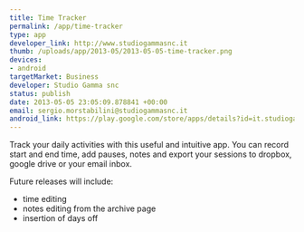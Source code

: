 ```yaml
--- 
title: Time Tracker
permalink: /app/time-tracker
type: app
developer_link: http://www.studiogammasnc.it
thumb: /uploads/app/2013-05/2013-05-05-time-tracker.png
devices: 
- android
targetMarket: Business
developer: Studio Gamma snc
status: publish
date: 2013-05-05 23:05:09.878841 +00:00
email: sergio.morstabilini@studiogammasnc.it
android_link: https://play.google.com/store/apps/details?id=it.studiogammasnc.timeTracker
---
```


Track your daily activities with this useful and intuitive app.
You can record start and end time, add pauses, notes and export your sessions to dropbox, google drive or your email inbox.

Future releases will include:
- time editing
- notes editing from the archive page
- insertion of days off
